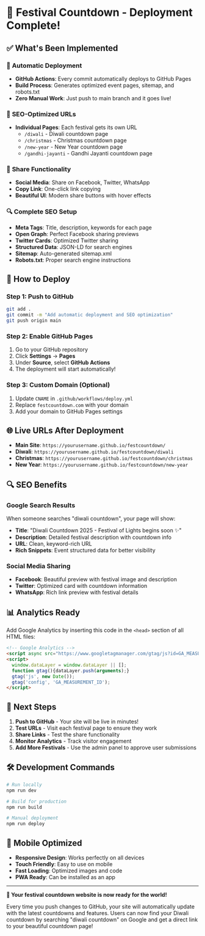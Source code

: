 # 🎉 Festival Countdown - Deployment Complete!

## ✅ What's Been Implemented

### 🚀 **Automatic Deployment**
- **GitHub Actions**: Every commit automatically deploys to GitHub Pages
- **Build Process**: Generates optimized event pages, sitemap, and robots.txt
- **Zero Manual Work**: Just push to main branch and it goes live!

### 🔗 **SEO-Optimized URLs**
- **Individual Pages**: Each festival gets its own URL
  - `/diwali` - Diwali countdown page
  - `/christmas` - Christmas countdown page  
  - `/new-year` - New Year countdown page
  - `/gandhi-jayanti` - Gandhi Jayanti countdown page

### 📱 **Share Functionality**
- **Social Media**: Share on Facebook, Twitter, WhatsApp
- **Copy Link**: One-click link copying
- **Beautiful UI**: Modern share buttons with hover effects

### 🔍 **Complete SEO Setup**
- **Meta Tags**: Title, description, keywords for each page
- **Open Graph**: Perfect Facebook sharing previews
- **Twitter Cards**: Optimized Twitter sharing
- **Structured Data**: JSON-LD for search engines
- **Sitemap**: Auto-generated sitemap.xml
- **Robots.txt**: Proper search engine instructions

## 🚀 **How to Deploy**

### Step 1: Push to GitHub
```bash
git add .
git commit -m "Add automatic deployment and SEO optimization"
git push origin main
```

### Step 2: Enable GitHub Pages
1. Go to your GitHub repository
2. Click **Settings** → **Pages**
3. Under **Source**, select **GitHub Actions**
4. The deployment will start automatically!

### Step 3: Custom Domain (Optional)
1. Update `CNAME` in `.github/workflows/deploy.yml`
2. Replace `festcountdown.com` with your domain
3. Add your domain to GitHub Pages settings

## 🌐 **Live URLs After Deployment**

- **Main Site**: `https://yourusername.github.io/festcountdown/`
- **Diwali**: `https://yourusername.github.io/festcountdown/diwali`
- **Christmas**: `https://yourusername.github.io/festcountdown/christmas`
- **New Year**: `https://yourusername.github.io/festcountdown/new-year`

## 🔍 **SEO Benefits**

### Google Search Results
When someone searches "diwali countdown", your page will show:
- **Title**: "Diwali Countdown 2025 - Festival of Lights begins soon ✨"
- **Description**: Detailed festival description with countdown info
- **URL**: Clean, keyword-rich URL
- **Rich Snippets**: Event structured data for better visibility

### Social Media Sharing
- **Facebook**: Beautiful preview with festival image and description
- **Twitter**: Optimized card with countdown information
- **WhatsApp**: Rich link preview with festival details

## 📊 **Analytics Ready**

Add Google Analytics by inserting this code in the `<head>` section of all HTML files:

```html
<!-- Google Analytics -->
<script async src="https://www.googletagmanager.com/gtag/js?id=GA_MEASUREMENT_ID"></script>
<script>
  window.dataLayer = window.dataLayer || [];
  function gtag(){dataLayer.push(arguments);}
  gtag('js', new Date());
  gtag('config', 'GA_MEASUREMENT_ID');
</script>
```

## 🎯 **Next Steps**

1. **Push to GitHub** - Your site will be live in minutes!
2. **Test URLs** - Visit each festival page to ensure they work
3. **Share Links** - Test the share functionality
4. **Monitor Analytics** - Track visitor engagement
5. **Add More Festivals** - Use the admin panel to approve user submissions

## 🛠️ **Development Commands**

```bash
# Run locally
npm run dev

# Build for production
npm run build

# Manual deployment
npm run deploy
```

## 📱 **Mobile Optimized**

- **Responsive Design**: Works perfectly on all devices
- **Touch Friendly**: Easy to use on mobile
- **Fast Loading**: Optimized images and code
- **PWA Ready**: Can be installed as an app

---

**🎉 Your festival countdown website is now ready for the world!**

Every time you push changes to GitHub, your site will automatically update with the latest countdowns and features. Users can now find your Diwali countdown by searching "diwali countdown" on Google and get a direct link to your beautiful countdown page!
